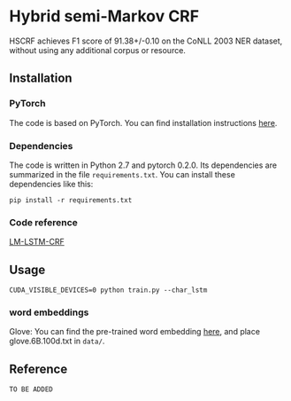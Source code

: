 # Hybrid semi-Markov CRF

HSCRF achieves F1 score of 91.38+/-0.10 on the CoNLL 2003 NER dataset, without using any additional corpus or resource.

## Installation

### PyTorch

The code is based on PyTorch. You can find installation instructions [here](http://pytorch.org/).

### Dependencies

The code is written in Python 2.7 and pytorch 0.2.0. Its dependencies are summarized in the file ```requirements.txt```. You can install these dependencies like this:

```
pip install -r requirements.txt
```

### Code reference

[LM-LSTM-CRF](https://github.com/LiyuanLucasLiu/LM-LSTM-CRF)

## Usage

```
CUDA_VISIBLE_DEVICES=0 python train.py --char_lstm
```

### word embeddings

Glove: You can find the pre-trained word embedding [here](https://nlp.stanford.edu/projects/glove/),
and place glove.6B.100d.txt in `data/`.

## Reference

```
TO BE ADDED
```
